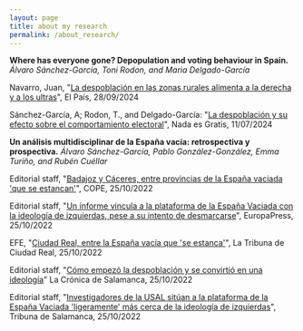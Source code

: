 ```yaml
---
layout: page
title: about my research
permalink: /about_research/
---
```


<b>Where has everyone gone? Depopulation and voting behaviour in Spain.</b> <i>Álvaro Sánchez-García, Toni Rodon, and Maria Delgado-García</i>

Navarro, Juan, "[La despoblación en las zonas rurales alimenta a la derecha y a los ultras](https://elpais.com/espana/2024-09-28/la-despoblacion-azuza-la-brecha-rural-entre-derechas-e-izquierdas-y-vox-crece-entre-la-frustracion.html)", El País, 28/09/2024

Sánchez-García, A; Rodon, T., and Delgado-García: "[La despoblación y su efecto sobre el comportamiento electoral](https://nadaesgratis.es/admin/la-despoblacion-y-su-efecto-sobre-el-comportamiento-electoral)", Nada es Gratis, 11/07/2024

<b>Un análisis multidisciplinar de la España vacía: retrospectiva y prospectiva.</b> <i>Álvaro Sánchez-García, Pablo González-González, Emma Turiño, and Rubén Cuéllar</i>

Editorial staff, "[Badajoz y Cáceres, entre provincias de la España vaciada 'que se estancan'](https://www.cope.es/emisoras/extremadura/badajoz-provincia/badajoz/noticias/badajoz-caceres-entre-provincias-espana-vaciada-que-estanca-20221025_2361655)", COPE, 25/10/2022

Editorial staff, "[Un informe vincula a la plataforma de la España Vaciada con la ideología de izquierdas, pese a su intento de desmarcarse](https://www.europapress.es/nacional/noticia-informe-vincula-plataforma-espana-vaciada-ideologia-izquierdas-pese-intento-desmarcarse-20221025112548.html)", EuropaPress, 25/10/2022

EFE, "[Ciudad Real, entre la España vacía que 'se estanca'](https://www.latribunadeciudadreal.es/noticia/Z939E9E19-EFAF-F804-2C5AE72B6205967A/202210/ciudad-real-entre-la-espana-que-se-estanca)", La Tribuna de Ciudad Real, 25/10/2022

Editorial staff, "[Cómo empezó la despoblación y se convirtió en una ideología](https://lacronicadesalamanca.com/372482-como-empezo-la-despoblacion-y-se-convirtio-en-una-ideologia/)" La Crónica de Salamanca, 25/10/2022

Editorial staff, "[Investigadores de la USAL sitúan a la plataforma de la España Vaciada 'ligeramente' más cerca de la ideología de izquierdas](https://www.tribunasalamanca.com/noticias/309100/investigadores-de-la-usal-situan-a-la-plataforma-de-la-espana-vaciada-ligeramente-mas-cerca-de-la-ideologia-de-izquierdas)", Tribuna de Salamanca, 25/10/2022
